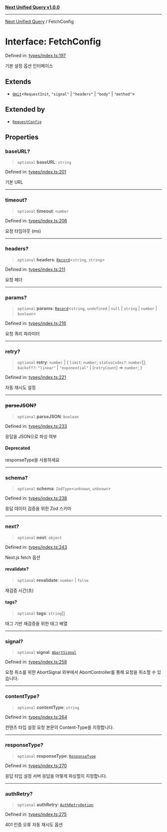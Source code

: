 [**Next Unified Query v1.0.0**](../README.md)

***

[Next Unified Query](../globals.md) / FetchConfig

# Interface: FetchConfig

Defined in: [types/index.ts:197](https://github.com/newExpand/next-unified-query/blob/main/packages/core/src/types/index.ts#L197)

기본 설정 옵션 인터페이스

## Extends

- [`Omit`](https://www.typescriptlang.org/docs/handbook/utility-types.html#omittype-keys)\<`RequestInit`, `"signal"` \| `"headers"` \| `"body"` \| `"method"`\>

## Extended by

- [`RequestConfig`](RequestConfig.md)

## Properties

### baseURL?

> `optional` **baseURL**: `string`

Defined in: [types/index.ts:201](https://github.com/newExpand/next-unified-query/blob/main/packages/core/src/types/index.ts#L201)

기본 URL

***

### timeout?

> `optional` **timeout**: `number`

Defined in: [types/index.ts:206](https://github.com/newExpand/next-unified-query/blob/main/packages/core/src/types/index.ts#L206)

요청 타임아웃 (ms)

***

### headers?

> `optional` **headers**: [`Record`](https://www.typescriptlang.org/docs/handbook/utility-types.html#recordkeys-type)\<`string`, `string`\>

Defined in: [types/index.ts:211](https://github.com/newExpand/next-unified-query/blob/main/packages/core/src/types/index.ts#L211)

요청 헤더

***

### params?

> `optional` **params**: [`Record`](https://www.typescriptlang.org/docs/handbook/utility-types.html#recordkeys-type)\<`string`, `undefined` \| `null` \| `string` \| `number` \| `boolean`\>

Defined in: [types/index.ts:216](https://github.com/newExpand/next-unified-query/blob/main/packages/core/src/types/index.ts#L216)

요청 쿼리 파라미터

***

### retry?

> `optional` **retry**: `number` \| \{ `limit`: `number`; `statusCodes?`: `number`[]; `backoff?`: `"linear"` \| `"exponential"` \| (`retryCount`) => `number`; \}

Defined in: [types/index.ts:221](https://github.com/newExpand/next-unified-query/blob/main/packages/core/src/types/index.ts#L221)

자동 재시도 설정

***

### ~~parseJSON?~~

> `optional` **parseJSON**: `boolean`

Defined in: [types/index.ts:233](https://github.com/newExpand/next-unified-query/blob/main/packages/core/src/types/index.ts#L233)

응답을 JSON으로 파싱 여부

#### Deprecated

responseType을 사용하세요

***

### schema?

> `optional` **schema**: `ZodType`\<`unknown`, `unknown`\>

Defined in: [types/index.ts:238](https://github.com/newExpand/next-unified-query/blob/main/packages/core/src/types/index.ts#L238)

응답 데이터 검증을 위한 Zod 스키마

***

### next?

> `optional` **next**: `object`

Defined in: [types/index.ts:243](https://github.com/newExpand/next-unified-query/blob/main/packages/core/src/types/index.ts#L243)

Next.js fetch 옵션

#### revalidate?

> `optional` **revalidate**: `number` \| `false`

재검증 시간(초)

#### tags?

> `optional` **tags**: `string`[]

태그 기반 재검증을 위한 태그 배열

***

### signal?

> `optional` **signal**: [`AbortSignal`](https://developer.mozilla.org/docs/Web/API/AbortSignal)

Defined in: [types/index.ts:258](https://github.com/newExpand/next-unified-query/blob/main/packages/core/src/types/index.ts#L258)

요청 취소를 위한 AbortSignal
외부에서 AbortController를 통해 요청을 취소할 수 있습니다.

***

### contentType?

> `optional` **contentType**: `string`

Defined in: [types/index.ts:264](https://github.com/newExpand/next-unified-query/blob/main/packages/core/src/types/index.ts#L264)

컨텐츠 타입 설정
요청 본문의 Content-Type을 지정합니다.

***

### responseType?

> `optional` **responseType**: [`ResponseType`](../enumerations/ResponseType.md)

Defined in: [types/index.ts:270](https://github.com/newExpand/next-unified-query/blob/main/packages/core/src/types/index.ts#L270)

응답 타입 설정
서버 응답을 어떻게 파싱할지 지정합니다.

***

### authRetry?

> `optional` **authRetry**: [`AuthRetryOption`](AuthRetryOption.md)

Defined in: [types/index.ts:275](https://github.com/newExpand/next-unified-query/blob/main/packages/core/src/types/index.ts#L275)

401 인증 오류 자동 재시도 옵션
